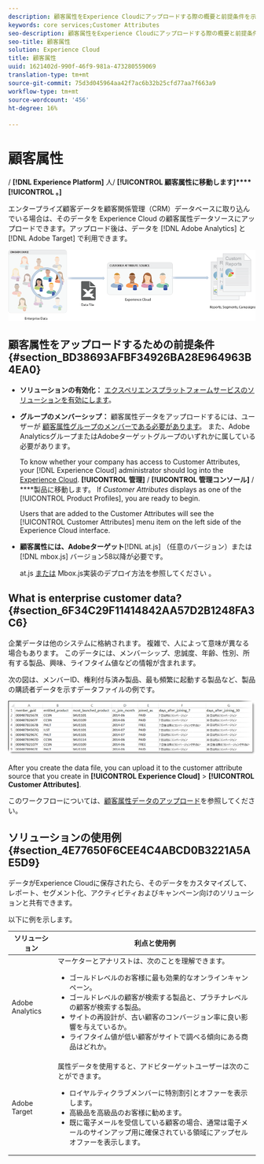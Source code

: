 ```yaml
---
description: 顧客属性をExperience Cloudにアップロードする際の概要と前提条件を示します。
keywords: core services;Customer Attributes
seo-description: 顧客属性をExperience Cloudにアップロードする際の概要と前提条件を示します。
seo-title: 顧客属性
solution: Experience Cloud
title: 顧客属性
uuid: 1621402d-990f-46f9-981a-473280559069
translation-type: tm+mt
source-git-commit: 75d3d045964aa42f7ac6b32b25cfd77aa7f663a9
workflow-type: tm+mt
source-wordcount: '456'
ht-degree: 16%

---
```



# 顧客属性

/ **[!DNL Experience Platform]** 人/ **[!UICONTROL 顧客属性に移動します]****[!UICONTROL 。]**

エンタープライズ顧客データを顧客関係管理（CRM）データベースに取り込んでいる場合は、そのデータを Experience Cloud の顧客属性データソースにアップロードできます。アップロード後は、データを [!DNL Adobe Analytics] と [!DNL Adobe Target] で利用できます。

![](assets/custom_reports.png)

## 顧客属性をアップロードするための前提条件 {#section_BD38693AFBF34926BA28E964963B4EA0}

* **ソリューションの有効化：** [エクスペリエンスプラットフォームサービスのソリューションを有効にします](../core-services/core-services.md#concept_07ED1D5C64234E77976E6D572E78FB9C)。

* **グループのメンバーシップ：** 顧客属性データをアップロードするには、ユーザーが [顧客属性グループのメンバーである必要があります](../admin-getting-started/admin-getting-started.md#task_3295A85536BF48899A1AB40D207E77E9)。 また、Adobe AnalyticsグループまたはAdobeターゲットグループのいずれかに属している必要があります。

   To know whether your company has access to Customer Attributes, your [!DNL Experience Cloud] administrator should log into the [Experience Cloud](https://experience.adobe.com). **[!UICONTROL 管理]** / **[!UICONTROL 管理コンソール]** / ****&#x200B;製品に移動します。 If *Customer Attributes* displays as one of the [!UICONTROL Product Profiles], you are ready to begin.

   Users that are added to the Customer Attributes will see the [!UICONTROL Customer Attributes] menu item on the left side of the Experience Cloud interface.

* **顧客属性には、Adobeターゲット**[!DNL at.js] （任意のバージョン）または [!DNL mbox.js] バージョン58以降が必要です。

   at.js [または](https://docs.adobe.com/content/help/en/target/using/implement-target/client-side/deploy-at-js/how-to-deployatjs.html) Mbox.js実装のデプロイ方法を参照してください [](https://docs.adobe.com/content/help/ja-JP/target/using/implement-target/client-side/mbox-implement/mbox-download.html)。

## What is enterprise customer data? {#section_6F34C29F11414842AA57D2B1248FA3C6}

企業データは他のシステムに格納されます。 複雑で、人によって意味が異なる場合もあります。 このデータには、メンバーシップ、忠誠度、年齢、性別、所有する製品、興味、ライフタイム値などの情報が含まれます。

次の図は、メンバーID、権利付与済み製品、最も頻繁に起動する製品など、製品の購読者データを示すデータファイルの例です。

![](assets/01_crs_usecase.png)

After you create the data file, you can upload it to the customer attribute source that you create in **[!UICONTROL Experience Cloud]** > **[!UICONTROL Customer Attributes]**.

このワークフローについては、[顧客属性データのアップロード](../attributes/t-crs-usecase.md#task_BCC327B2A0EF4A1BBB2934013AB92B78)を参照してください。

## ソリューションの使用例 {#section_4E77650F6CEE4C4ABCD0B3221A5AE5D9}

データがExperience Cloudに保存されたら、そのデータをカスタマイズして、レポート、セグメント化、アクティビティおよびキャンペーン向けのソリューションと共有できます。

以下に例を示します。

| ソリューション | 利点と使用例 |
|--- |--- |
| Adobe Analytics | マーケターとアナリストは、次のことを理解できます。<ul><li>ゴールドレベルのお客様に最も効果的なオンラインキャンペーン。</li><li>ゴールドレベルの顧客が検索する製品と、プラチナレベルの顧客が検索する製品。</li><li>サイトの再設計が、古い顧客のコンバージョン率に良い影響を与えているか。</li><li>ライフタイム値が低い顧客がサイトで調べる傾向にある商品はどれか。</li></ul> |
| Adobe Target | 属性データを使用すると、アドビターゲットユーザーは次のことができます。<ul><li>ロイヤルティクラブメンバーに特別割引とオファーを表示します。</li><li>高級品を高級品のお客様に勧めます。</li><li>既に電子メールを受信している顧客の場合、通常は電子メールのサインアップ用に確保されている領域にアップセルオファーを表示します。</li></ul> |
